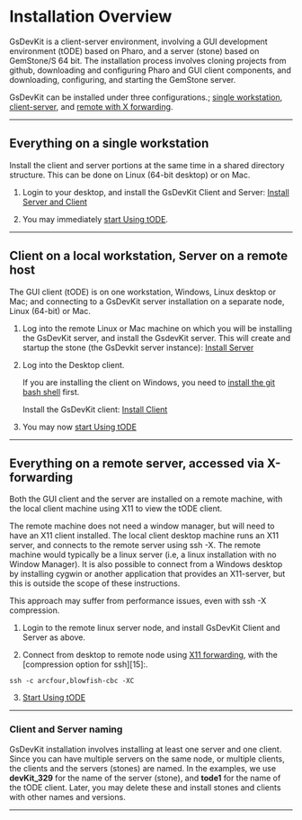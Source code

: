# Installation Overview

GsDevKit is a client-server environment, involving a GUI development environment (tODE) based on Pharo, and a server (stone) based on GemStone/S 64 bit. The installation process involves cloning projects from github, downloading and configuring Pharo and GUI client components, and downloading, configuring, and starting the GemStone server. 

GsDevKit can be installed under three configurations.; [single workstation](#3verything-on-a-single-workstation), [client-server](#client-on-a-local-workstation-server-on-a-remote-host), and [remote with X forwarding](#everything-on-a-remote-server-accessed-via-x-forwarding).

---
## Everything on a single workstation

Install the client and server portions at the same time in a shared directory structure. This can be done on Linux (64-bit desktop) or on Mac.

1. Login to your desktop, and install the GsDevKit Client and Server: [Install Server and Client][3]

2. You may immediately [start Using tODE][13].

---
## Client on a local workstation, Server on a remote host

The GUI client (tODE) is on one workstation, Windows, Linux desktop or Mac; and connecting to a GsDevKit server installation on a separate node, Linux (64-bit) or Mac.   

1. Log into the remote Linux or Mac machine on which you will be installing the GsDevKit server, and install the GsdevKit server. This will create and startup the stone (the GsDevkit server instance): [Install Server][6]

2. Log into the Desktop client.

   If you are installing the client on Windows, you need to [install the git bash shell][9] first. 
 
   Install the GsDevKit client: [Install Client][10]

3. You may now [start Using tODE][13]

---
## Everything on a remote server, accessed via X-forwarding

Both the GUI client and the server are installed on a remote machine, with the local client machine using X11 to view the tODE client.  

The remote machine does not need a window manager, but will need to have an X11 client installed.  The local client desktop machine runs an X11 server, and connects to the remote server using ssh -X.  The remote machine would typically be a linux server (i.e, a linux installation with no Window Manager). It is also possible to connect from a Windows desktop by installing cygwin or another application that provides an X11-server, but this is outside the scope of these instructions.

This approach may suffer from performance issues, even with ssh -X compression.  

   1. Login to the remote linux server node, and install GsDevKit Client and Server as above.

   2. Connect from desktop to remote node using [X11 forwarding][14], with the [compression option for ssh][15]:.  

   ```
   ssh -c arcfour,blowfish-cbc -XC
   ```

   3. [Start Using tODE][13]

---
### Client and Server naming

GsDevKit installation involves installing at least one server and one client.  Since you can have multiple servers on the same node, or multiple clients, the clients and the servers (stones) are named.  In the examples, we use **devKit_329** for the name of the server (stone), and **tode1** for the name of the tODE client.  Later, you may delete these and install stones and clients with other names and versions.

----

[3]: ./installDevKitServerAndClient.md

[6]: ./installDevKitServer.md

[9]: ./configOSForServerAndClient.md#configure-windows-for-client
[10]:./installDevKitClient.md

[13]: ../gettingStartedWithTode.md

[14]: http://unix.stackexchange.com/questions/12755/how-to-forward-x-over-ssh-from-ubuntu-machine
[25]: http://xmodulo.com/how-to-speed-up-x11-forwarding-in-ssh.html
